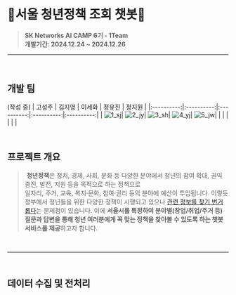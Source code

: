 # <br>🧐**서울 청년정책 조회 챗봇**🤖
> **SK Networks AI CAMP 6기 - 1Team** <br/> **개발기간: 2024.12.24 ~ 2024.12.26**
---

<br>

## **개발 팀** <br>
(작성 중)
| 고성주 | 김지영 | 이세화 | 정유진 | 정지원 |
|:----------:|:----------:|:----------:|:----------:|:----------:|
| ![1_sj](https://github.com/user-attachments/assets/9fb495e0-732f-4eb3-9dc0-541eccbcd2e4)| ![2_jy](https://github.com/user-attachments/assets/f3940834-2f8e-4b5d-9988-d85c0f4c6cab)| ![3_sh](https://github.com/user-attachments/assets/8b62f945-e894-49e0-abd4-35f4e5d4010b)| ![4_yj](https://github.com/user-attachments/assets/16dd5434-fd43-42f6-aaa9-1b6b2a90a812)| ![5_jw](https://github.com/user-attachments/assets/4aaa4891-38ea-4679-be53-6d3741c33255)|
|  |  |  |  |  |

## <br> **프로젝트 개요** <br>
> &nbsp;**청년정책**은 정치, 경제, 사회, 문화 등 다양한 분야에서 청년의 참여 확대, 권익 증진, 발전, 지원 등을 목적으로 하는 정책으로<br> 일자리, 주거, 교육, 복지·문화, 참여·권리 등의 분야에 예산이 투입됩니다. 이렇듯 정부에서 청년들을 위한 다양한 정책이 시행되고 있으나 [관련 정보를 찾기 번거롭다]()는 문제점이 있습니다. 이에 **서울시를 특정하여 분야별(창업/취업/주거 등) 질문과 답변을 통해 청년 여러분에게 꼭 맞는 정책을 찾아볼 수 있도록 하는 챗봇 서비스를 제공**하고자 합니다.

<br>

---

## <br> **데이터 수집 및 전처리**
